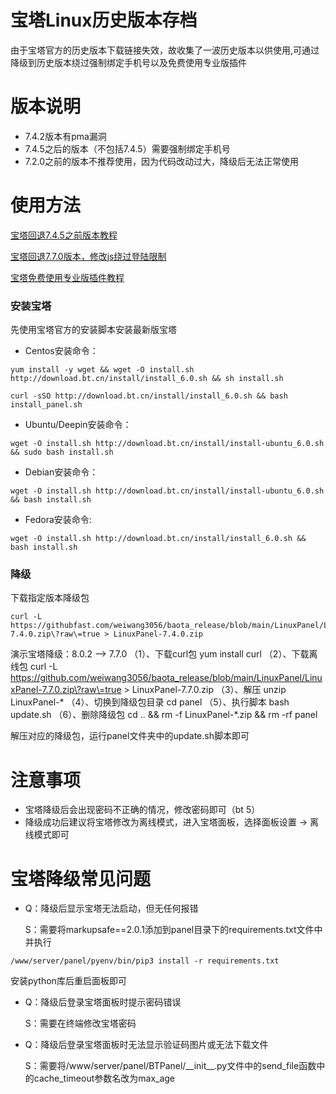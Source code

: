 # 宝塔Linux历史版本存档
由于宝塔官方的历史版本下载链接失效，故收集了一波历史版本以供使用,可通过降级到历史版本绕过强制绑定手机号以及免费使用专业版插件

# 版本说明
* 7.4.2版本有pma漏洞
* 7.4.5之后的版本（不包括7.4.5）需要强制绑定手机号
* 7.2.0之前的版本不推荐使用，因为代码改动过大，降级后无法正常使用

# 使用方法
[宝塔回退7.4.5之前版本教程](https://blog.csdn.net/saygoodbyeyo/article/details/132534437)

[宝塔回退7.7.0版本，修改js绕过登陆限制](https://blog.csdn.net/saygoodbyeyo/article/details/132540562)

[宝塔免费使用专业版插件教程](https://blog.csdn.net/saygoodbyeyo/article/details/132542724)

### 安装宝塔

先使用宝塔官方的安装脚本安装最新版宝塔
* Centos安装命令：

```
yum install -y wget && wget -O install.sh http://download.bt.cn/install/install_6.0.sh && sh install.sh
```
```
curl -sSO http://download.bt.cn/install/install_6.0.sh && bash install_panel.sh 
```
* Ubuntu/Deepin安装命令：
```
wget -O install.sh http://download.bt.cn/install/install-ubuntu_6.0.sh && sudo bash install.sh 
```
* Debian安装命令：
```
wget -O install.sh http://download.bt.cn/install/install-ubuntu_6.0.sh && bash install.sh 
```
* Fedora安装命令:
```
wget -O install.sh http://download.bt.cn/install/install_6.0.sh && bash install.sh
```

### 降级
下载指定版本降级包
```
curl -L https://githubfast.com/weiwang3056/baota_release/blob/main/LinuxPanel/LinuxPanel-7.4.0.zip\?raw\=true > LinuxPanel-7.4.0.zip
```
演示宝塔降级：8.0.2 --> 7.7.0
（1）、下载curl包
yum install curl
（2）、下载离线包
curl -L https://github.com/weiwang3056/baota_release/blob/main/LinuxPanel/LinuxPanel-7.7.0.zip\?raw\=true > LinuxPanel-7.7.0.zip
（3）、解压
unzip LinuxPanel-*
（4）、切换到降级包目录
cd panel
（5）、执行脚本
bash update.sh
（6）、删除降级包
cd .. && rm -f LinuxPanel-*.zip && rm -rf panel

解压对应的降级包，运行panel文件夹中的update.sh脚本即可

# 注意事项

* 宝塔降级后会出现密码不正确的情况，修改密码即可（bt 5）
* 降级成功后建议将宝塔修改为离线模式，进入宝塔面板，选择面板设置 -> 离线模式即可

# 宝塔降级常见问题

* Q：降级后显示宝塔无法启动，但无任何报错

  S：需要将markupsafe==2.0.1添加到panel目录下的requirements.txt文件中并执行
```
/www/server/panel/pyenv/bin/pip3 install -r requirements.txt
```
安装python库后重启面板即可

* Q：降级后登录宝塔面板时提示密码错误

  S：需要在终端修改宝塔密码

* Q：降级后登录宝塔面板时无法显示验证码图片或无法下载文件

  S：需要将/www/server/panel/BTPanel/\_\_init\_\_.py文件中的send_file函数中的cache_timeout参数名改为max_age
